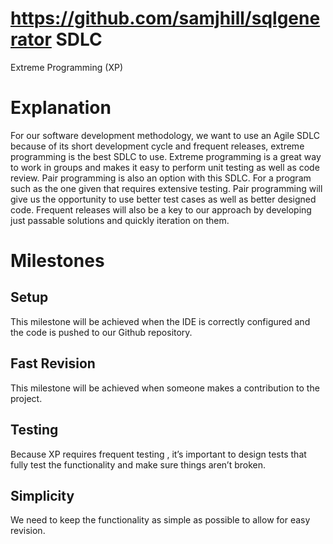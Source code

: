 https://github.com/samjhill/sqlgenerator
SDLC
=====
Extreme Programming (XP)

Explanation
=====
For our software development methodology, we want to use an Agile SDLC because of its short development cycle and frequent releases, extreme programming is the best SDLC to use.
Extreme programming is a great way to work in groups and makes it easy to perform unit testing as well as code review. Pair programming is also an option with this SDLC. For a program such as the one given that requires extensive testing. Pair programming will give us the opportunity to use better test cases as well as better designed code. Frequent releases will also be a key to our approach by developing just passable solutions and quickly iteration on them.

Milestones
=====

Setup
-----
This milestone will be achieved when the IDE is correctly configured and the code is pushed to our Github repository.

Fast Revision
-----
This milestone will be achieved when someone makes a contribution to the project.

Testing
-----
Because XP requires frequent testing , it’s important to design tests that fully test the functionality and make sure things aren’t broken. 

Simplicity
-----
We need to keep the functionality as simple as possible to allow for easy revision.

